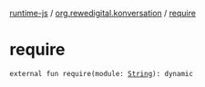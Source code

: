 [runtime-js](../index.md) / [org.rewedigital.konversation](index.md) / [require](./require.md)

# require

`external fun require(module: `[`String`](https://kotlinlang.org/api/latest/jvm/stdlib/kotlin/-string/index.html)`): dynamic`